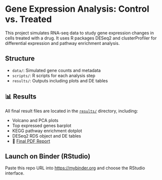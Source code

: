 # Gene Expression Analysis: Control vs. Treated

This project simulates RNA-seq data to study gene expression changes in cells treated with a drug. It uses R packages DESeq2 and clusterProfiler for differential expression and pathway enrichment analysis.

## Structure
- `data/`: Simulated gene counts and metadata
- `scripts/`: R scripts for each analysis step
- `results/`: Outputs including plots and DE tables
## 📊 Results

All final result files are located in the [`results/`](results/) directory, including:

- Volcano and PCA plots
- Top expressed genes barplot
- KEGG pathway enrichment dotplot
- DESeq2 RDS object and DE tables
- 📄 [Final PDF Report](results/melanoma_drug_resistance_final_report.pdf)

## Launch on Binder (RStudio)
Paste this repo URL into https://mybinder.org and choose the RStudio interface.

